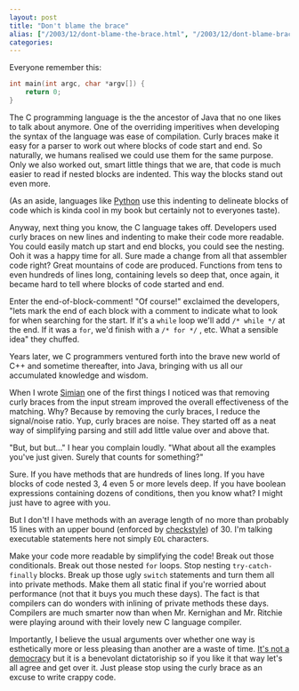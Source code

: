 ```yaml
---
layout: post
title: "Don't blame the brace"
alias: ["/2003/12/dont-blame-the-brace.html", "/2003/12/dont-blame-brace.html"]
categories:
---
```

Everyone remember this:

``` c
int main(int argc, char *argv[]) {
    return 0;
}
```

The C programming language is the the ancestor of Java that no one likes to talk about anymore. One of the overriding imperitives when developing the syntax of the language was ease of compilation. Curly braces make it easy for a parser to work out where blocks of code start and end. So naturally, we humans realised we could use them for the same purpose. Only we also worked out, smart little things that we are, that code is much easier to read if nested blocks are indented. This way the blocks stand out even more.

(As an aside, languages like [Python](http://www.python.org) use this indenting to delineate blocks of code which is kinda cool in my book but certainly not to everyones taste).

Anyway, next thing you know, the C language takes off. Developers used curly braces on new lines and indenting to make their code more readable. You could easily match up start and end blocks, you could see the nesting. Ooh it was a happy time for all. Sure made a change from all that assembler code right? Great mountains of code are produced. Functions from tens to even hundreds of lines long, containing levels so deep that, once again, it became hard to tell where blocks of code started and end.

Enter the end-of-block-comment! "Of course!" exclaimed the developers, "lets mark the end of each block with a comment to indicate what to look for when searching for the start. If it's a `while` loop we'll add `/* while */` at the end. If it was a `for`, we'd finish with a `/* for */` , etc. What a sensible idea" they chuffed.

Years later, we C programmers ventured forth into the brave new world of C++ and sometime thereafter, into Java, bringing with us all our accumulated knowledge and wisdom.

When I wrote [Simian](/simian) one of the first things I noticed was that removing curly braces from the input stream improved the overall effectiveness of the matching. Why? Because by removing the curly braces, I reduce the signal/noise ratio. Yup, curly braces are noise. They started off as a neat way of simplifying parsing and still add little value over and above that.

"But, but but..." I hear you complain loudly. "What about all the examples you've just given. Surely that counts for something?"

Sure. If you have methods that are hundreds of lines long. If you have blocks of code nested 3, 4 even 5 or more levels deep. If you have boolean expressions containing dozens of conditions, then you know what? I might just have to agree with you.

But I don't! I have methods with an average length of no more than probably 15 lines with an upper bound (enforced by [checkstyle](http://checkstyle.sf.net)) of 30. I'm talking executable statements here not simply `EOL` characters.

Make your code more readable by simplifying the code! Break out those conditionals. Break out those nested `for` loops. Stop nesting `try-catch-finally` blocks. Break up those ugly `switch` statements and turn them all into private methods. Make them all static final if you're worried about performance (not that it buys you much these days). The fact is that compilers can do wonders with inlining of private methods these days. Compilers are much smarter now than when Mr. Kernighan and Mr. Ritchie were playing around with their lovely new C language compiler.

Importantly, I believe the usual arguments over whether one way is esthetically more or less pleasing than another are a waste of time. [It's not a democracy](/blog/2003/12/03/its-not-a-democracy) but it is a benevolant dictatoriship so if you like it that way let's all agree and get over it. Just please stop using the curly brace as an excuse to write crappy code.
